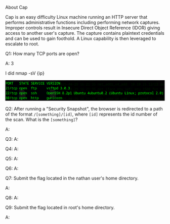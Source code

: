
About Cap

Cap is an easy difficulty Linux machine running an HTTP server that performs administrative functions including performing network captures. Improper controls result in Insecure Direct Object Reference (IDOR) giving access to another user's capture. The capture contains plaintext credentials and can be used to gain foothold. A Linux capability is then leveraged to escalate to root.


Q1: How many TCP ports are open?

A: 3

I did nmap -sV {ip}

![](../../Img/Pasted%20image%2020250429163426.png)

Q2: After running a "Security Snapshot", the browser is redirected to a path of the format `/[something]/[id]`, where `[id]` represents the id number of the scan. What is the `[something]`?

A: 

Q3: 
A: 

Q4: 
A: 

Q5: 
A: 

Q6: 
A: 

Q7: Submit the flag located in the nathan user's home directory.

A: 

Q8: 
A: 

Q9: Submit the flag located in root's home directory.

A: 
